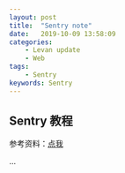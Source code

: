 ```yaml
---
layout: post  
title:  "Sentry note"  
date:   2019-10-09 13:58:09
categories: 
    - Levan update
    - Web
tags: 
    - Sentry
keywords: Sentry  
---
```


## Sentry 教程

参考资料：[点我](https://juejin.im/post/5b55c33ae51d45198f5c7a91)

<!--more -->

...
